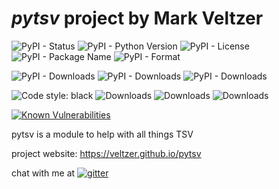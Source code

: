 
# *pytsv* project by Mark Veltzer

![PyPI - Status](https://img.shields.io/pypi/status/pytsv)
![PyPI - Python Version](https://img.shields.io/pypi/pyversions/pytsv)
![PyPI - License](https://img.shields.io/pypi/l/pytsv)
![PyPI - Package Name](https://img.shields.io/pypi/v/pytsv)
![PyPI - Format](https://img.shields.io/pypi/format/pytsv)

![PyPI - Downloads](https://img.shields.io/pypi/dd/pytsv)
![PyPI - Downloads](https://img.shields.io/pypi/dw/pytsv)
![PyPI - Downloads](https://img.shields.io/pypi/dm/pytsv)

![Code style: black](https://img.shields.io/badge/code%20style-black-000000.svg)
![Downloads](https://pepy.tech/badge/pytsv)
![Downloads](https://pepy.tech/badge/pytsv/month)
![Downloads](https://pepy.tech/badge/pytsv/week)

[![Known Vulnerabilities](https://snyk.io/test/github/veltzer/pytsv/badge.svg?targetFile=requirements.txt)](https://snyk.io/test/github/veltzer/pytsv?targetFile=requirements.txt)



pytsv is a module to help with all things TSV

project website: <https://veltzer.github.io/pytsv>

chat with me at [![gitter](https://badges.gitter.im/Join%20Chat.svg)](https://gitter.im/veltzer/mark.veltzer)


